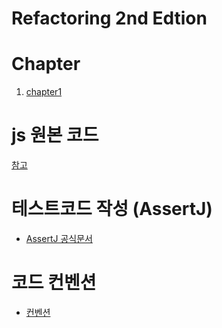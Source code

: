 # Refactoring 2nd Edtion

# Chapter
1. [chapter1](docs/chapter1.md)

# js 원본 코드
[참고](https://github.com/Youngerjesus/refactoring-2nd-edition/blob/master/document/chapter-01/README.md)

# 테스트코드 작성 (AssertJ)
* [AssertJ 공식문서](https://assertj.github.io/doc/)

# 코드 컨벤션
* [컨벤션](/docs/code_convention.md)